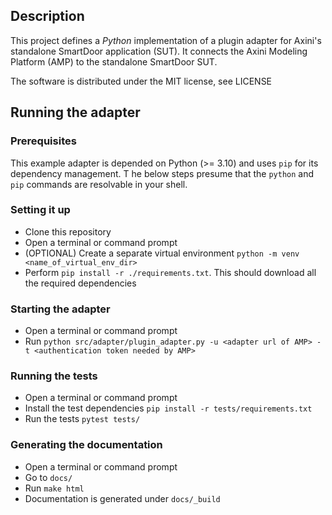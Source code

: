 
## Description
This project defines a *Python* implementation of a plugin adapter for Axini's standalone SmartDoor application (SUT). 
It connects the Axini Modeling Platform (AMP) to the standalone SmartDoor SUT.

The software is distributed under the MIT license, see LICENSE

## Running the adapter
### Prerequisites
This example adapter is depended on Python (>= 3.10) and uses `pip` for its dependency management. T
he below steps presume that the `python` and `pip` commands are resolvable in your shell.

### Setting it up
- Clone this repository
- Open a terminal or command prompt
- (OPTIONAL) Create a separate virtual environment `python -m venv <name_of_virtual_env_dir>`
- Perform `pip install -r ./requirements.txt`. This should download all the required dependencies

### Starting the adapter
- Open a terminal or command prompt
- Run `python src/adapter/plugin_adapter.py -u <adapter url of AMP> -t <authentication token needed by AMP>`

### Running the tests
- Open a terminal or command prompt
- Install the test dependencies `pip install -r tests/requirements.txt`
- Run the tests `pytest tests/`

### Generating the documentation
- Open a terminal or command prompt
- Go to `docs/`
- Run `make html`
- Documentation is generated under `docs/_build`